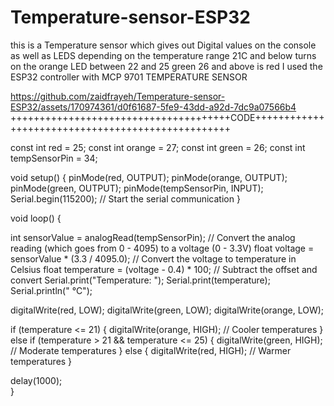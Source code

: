 # Temperature-sensor-ESP32
this is a Temperature sensor which gives out Digital values on the console as well as LEDS depending on the temperature range 
21C and below turns on the orange LED 
between 22 and 25 green 
26 and above is red 
I used the ESP32 controller with MCP 9701 TEMPERATURE SENSOR

https://github.com/zaidfrayeh/Temperature-sensor-ESP32/assets/170974361/d0f61687-5fe9-43dd-a92d-7dc9a07566b4
++++++++++++++++++++++++++++++++++++++CODE++++++++++++++++++++++++++++++++++++++++++++++++++


const int red = 25;
const int orange = 27;
const int green = 26;
const int tempSensorPin = 34;

void setup() {
  pinMode(red, OUTPUT);
  pinMode(orange, OUTPUT);
  pinMode(green, OUTPUT);
  pinMode(tempSensorPin, INPUT);
  Serial.begin(115200); // Start the serial communication
}

void loop() {
 
  int sensorValue = analogRead(tempSensorPin);
  // Convert the analog reading (which goes from 0 - 4095) to a voltage (0 - 3.3V)
  float voltage = sensorValue * (3.3 / 4095.0);
  // Convert the voltage to temperature in Celsius
  float temperature = (voltage - 0.4) * 100; // Subtract the offset and convert
  Serial.print("Temperature: ");
  Serial.print(temperature);
  Serial.println(" °C");

  digitalWrite(red, LOW);
  digitalWrite(green, LOW);
  digitalWrite(orange, LOW);

  if (temperature <= 21) {
    digitalWrite(orange, HIGH); // Cooler temperatures
  } else if (temperature > 21 && temperature <= 25) {
    digitalWrite(green, HIGH); // Moderate temperatures
  } else {
    digitalWrite(red, HIGH); // Warmer temperatures
  }

  delay(1000);  
}
